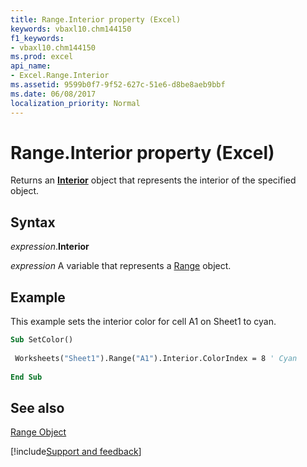 ```yaml
---
title: Range.Interior property (Excel)
keywords: vbaxl10.chm144150
f1_keywords:
- vbaxl10.chm144150
ms.prod: excel
api_name:
- Excel.Range.Interior
ms.assetid: 9599b0f7-9f52-627c-51e6-d8be8aeb9bbf
ms.date: 06/08/2017
localization_priority: Normal
---
```



# Range.Interior property (Excel)

Returns an  **[Interior](Excel.Interior(object).md)** object that represents the interior of the specified object.


## Syntax

_expression_.**Interior**

_expression_ A variable that represents a [Range](excel.range-graph-property.md) object.


## Example

This example sets the interior color for cell A1 on Sheet1 to cyan.


```vb
Sub SetColor() 
 
 Worksheets("Sheet1").Range("A1").Interior.ColorIndex = 8 ' Cyan 
 
End Sub
```


## See also


[Range Object](Excel.Range(object).md)

[!include[Support and feedback](~/includes/feedback-boilerplate.md)]
